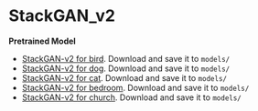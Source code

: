 # StackGAN_v2

**Pretrained Model**
- [StackGAN-v2 for bird](). Download and save it to `models/`
- [StackGAN-v2 for dog](). Download and save it to `models/`
- [StackGAN-v2 for cat](). Download and save it to `models/`
- [StackGAN-v2 for bedroom](). Download and save it to `models/`
- [StackGAN-v2 for church](). Download and save it to `models/`
